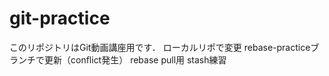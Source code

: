 # git-practice
このリポジトリはGit動画講座用です．
ローカルリポで変更
rebase-practiceブランチで更新（conflict発生）
rebase pull用
stash練習
